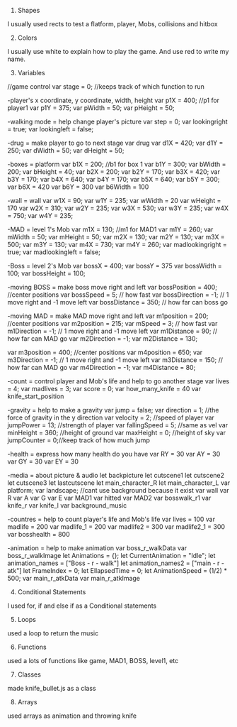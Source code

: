 1. Shapes

I usually used rects to test a flatform, player, Mobs, collisions and hitbox

2. Colors

I usually use white to explain how to play the game. And use red to write my name.

3. Variables

//game control
var stage = 0; //keeps track of which function to run


-player's x coordinate, y coordinate, width, height
var p1X = 400; //p1 for player1
var p1Y = 375;
var pWidth = 50;
var pHeight = 50;

-walking mode = help change player's picture
var step = 0;
var lookingright = true;
var lookingleft = false;


-drug = make player to go to next stage
var drug
var d1X = 420;
var d1Y = 250;
var dWidth = 50;
var dHeight = 50;


-boxes = platform
var b1X = 200; //b1 for box 1
var b1Y = 300;
var bWidth = 200;
var bHeight = 40;
var b2X  = 200;
var b2Y = 170;
var b3X = 420;
var b3Y = 170;
var b4X = 640;
var b4Y = 170;
var b5X = 640;
var b5Y = 300;
var b6X = 420
var b6Y = 300
var b6Width = 100


-wall = wall
var w1X = 90;
var w1Y = 235;
var wWidth = 20
var wHeight = 170
var w2X = 310;
var w2Y = 235;
var w3X = 530;
var w3Y = 235;
var w4X = 750;
var w4Y = 235;

-MAD = level 1's Mob
var m1X = 130; //m1 for MAD1
var m1Y = 260;
var mWidth = 50;
var mHeight = 50;
var m2X = 130;
var m2Y = 130;
var m3X = 500;
var m3Y = 130;
var m4X = 730;
var m4Y = 260;
var madlookingright = true;
var madlookingleft = false;

-Boss = level 2's Mob
var bossX = 400;
var bossY = 375
var bossWidth = 100;
var bossHeight = 100;

-moving BOSS = make boss move right and left
var bossPosition = 400; //center positions
var bossSpeed = 5; // how fast
var bossDirection = -1; // 1 move right and -1 move left
var bossDistance = 350; // how far can boss go

-moving MAD = make MAD move right and left
var m1position = 200; //center positions
var m2position = 215;
var mSpeed = 3; // how fast
var m1Direction = -1; // 1 move right and -1 move left
var m1Distance = 90; // how far can MAD go
var m2Direction = -1;
var m2Distance = 130;

var m3position = 400; //center positions
var m4position = 650;
var m3Direction = -1; // 1 move right and -1 move left
var m3Distance = 150; // how far can MAD go
var m4Direction = -1;
var m4Distance = 80;

-count = control player and Mob's life and help to go another stage
var lives = 4;
var madlives = 3;
var score  = 0;
var how_many_knife = 40
var knife_start_position 


-gravity = help to make a gravity
var jump = false;
var direction = 1; //the force of gravity in the y direction
var velocity = 2; //speed of player
var jumpPower = 13; //strength of player
var fallingSpeed = 5; //same as vel
var minHeight = 360; //height of ground
var maxHeight = 0; //height of sky
var jumpCounter = 0;//keep track of how much jump

-health = express how many health do you have
var RY = 30
var AY = 30
var GY = 30
var EY = 30

-media = about picture & audio
let backpicture
let cutscene1
let cutscene2
let cutscene3
let lastcutscene
let main_character_R
let main_character_L
var platform;
var landscape; //cant use background because it exist
var wall
var R
var A
var G
var E
var MAD1
var hitted
var MAD2
var bosswalk_r1
var knife_r
var knife_l
var background_music

-countres = help to count player's life and Mob's life
var lives = 100
var madlife = 200
var madlife_1 = 200
var madlife2 = 300
var madlife2_1 = 300
var bosshealth = 800


-animation = help to make animation
var boss_r_walkData
var boss_r_walkImage
let Animations = {};
let CurrentAnimation = "Idle";
let animation_names = ["Boss - r - walk"]
let animation_names2 = ["main - r - atk"]
let FrameIndex = 0;
let EllapsedTime = 0;
let AnimationSpeed = (1/2) * 500;
var main_r_atkData
var main_r_atkImage

4. Conditional Statements

I used for, if and else if as a Conditional statements

5. Loops

used a loop to return the music

6. Functions

used a lots of functions like game, MAD1, BOSS, level1, etc

7. Classes

made knife_bullet.js as a class

8. Arrays

used arrays as animation and throwing knife